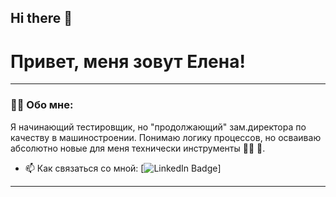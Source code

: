 ## Hi there 👋

# Привет, меня зовут Елена!

---

### 👨‍💻 Обо мне:

Я начинающий тестировщик, но "продолжающий" зам.директора по качеству в машиностроении. Понимаю логику процессов, но осваиваю абсолютно новые для меня технически инструменты 🤷‍♀️ 🙌.

- 📫 Как связаться со мной: [![LinkedIn Badge](https://img.shields.io/badge/-@ell3nf@yandex.ru-blue?style=flat&logo=LinkedIn&logoColor=white)]
---
